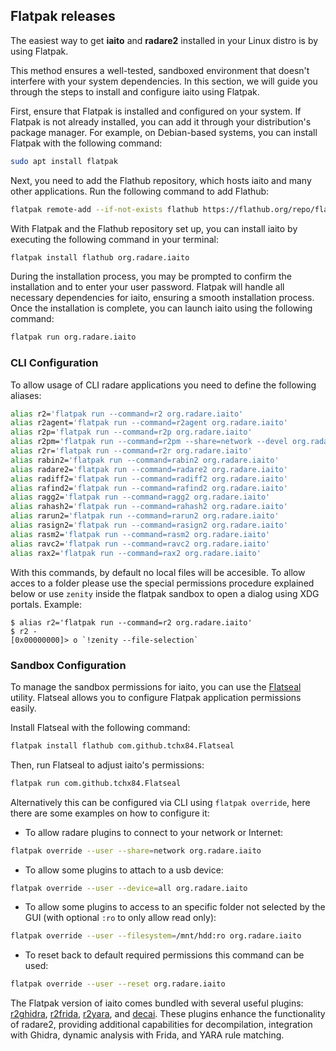 ## Flatpak releases

The easiest way to get **iaito** and **radare2** installed in your Linux distro is by using Flatpak.

This method ensures a well-tested, sandboxed environment that doesn't interfere with your system dependencies. In this section, we will guide you through the steps to install and configure iaito using Flatpak.

First, ensure that Flatpak is installed and configured on your system. If Flatpak is not already installed, you can add it through your distribution's package manager. For example, on Debian-based systems, you can install Flatpak with the following command:

```sh
sudo apt install flatpak
```

Next, you need to add the Flathub repository, which hosts iaito and many other applications. Run the following command to add Flathub:

```sh
flatpak remote-add --if-not-exists flathub https://flathub.org/repo/flathub.flatpakrepo
```

With Flatpak and the Flathub repository set up, you can install iaito by executing the following command in your terminal:

```sh
flatpak install flathub org.radare.iaito
```

During the installation process, you may be prompted to confirm the installation and to enter your user password. Flatpak will handle all necessary dependencies for iaito, ensuring a smooth installation process. Once the installation is complete, you can launch iaito using the following command:

```sh
flatpak run org.radare.iaito
```

### CLI Configuration

To allow usage of CLI radare applications you need to define the following aliases:

```sh
alias r2='flatpak run --command=r2 org.radare.iaito'
alias r2agent='flatpak run --command=r2agent org.radare.iaito'
alias r2p='flatpak run --command=r2p org.radare.iaito'
alias r2pm='flatpak run --command=r2pm --share=network --devel org.radare.iaito'
alias r2r='flatpak run --command=r2r org.radare.iaito'
alias rabin2='flatpak run --command=rabin2 org.radare.iaito'
alias radare2='flatpak run --command=radare2 org.radare.iaito'
alias radiff2='flatpak run --command=radiff2 org.radare.iaito'
alias rafind2='flatpak run --command=rafind2 org.radare.iaito'
alias ragg2='flatpak run --command=ragg2 org.radare.iaito'
alias rahash2='flatpak run --command=rahash2 org.radare.iaito'
alias rarun2='flatpak run --command=rarun2 org.radare.iaito'
alias rasign2='flatpak run --command=rasign2 org.radare.iaito'
alias rasm2='flatpak run --command=rasm2 org.radare.iaito'
alias ravc2='flatpak run --command=ravc2 org.radare.iaito'
alias rax2='flatpak run --command=rax2 org.radare.iaito'
```

With this commands, by default no local files will be accesible.
To allow acces to a folder please use the special permissions procedure explained below or use `zenity` inside the flatpak sandbox to open a dialog using XDG portals.
Example:

```console
$ alias r2='flatpak run --command=r2 org.radare.iaito'
$ r2 -
[0x00000000]> o `!zenity --file-selection`
```

### Sandbox Configuration

To manage the sandbox permissions for iaito, you can use the [Flatseal](https://flathub.org/apps/details/com.github.tchx84.Flatseal) utility. Flatseal allows you to configure Flatpak application permissions easily.

Install Flatseal with the following command:

```sh
flatpak install flathub com.github.tchx84.Flatseal
```

Then, run Flatseal to adjust iaito's permissions:

```sh
flatpak run com.github.tchx84.Flatseal
```

Alternatively this can be configured via CLI using `flatpak override`, here there are some examples on how to configure it:

* To allow radare plugins to connect to your network or Internet:

```sh
flatpak override --user --share=network org.radare.iaito
```

* To allow some plugins to attach to a usb device:

```sh
flatpak override --user --device=all org.radare.iaito
```

* To allow some plugins to access to an specific folder not selected by the GUI (with optional `:ro` to only allow read only):

```sh
flatpak override --user --filesystem=/mnt/hdd:ro org.radare.iaito
```

* To reset back to default required permissions this command can be used:

```sh
flatpak override --user --reset org.radare.iaito
```

The Flatpak version of iaito comes bundled with several useful plugins: [r2ghidra](https://github.com/radareorg/r2ghidra), [r2frida](https://github.com/nowsecure/r2frida), [r2yara](https://github.com/radareorg/r2yara), and [decai](https://github.com/radareorg/r2ai). These plugins enhance the functionality of radare2, providing additional capabilities for decompilation, integration with Ghidra, dynamic analysis with Frida, and YARA rule matching.
